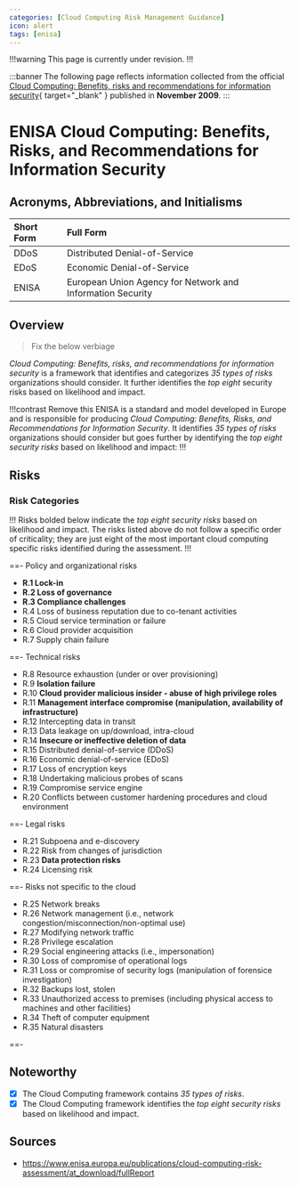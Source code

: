 ```yaml
---
categories: [Cloud Computing Risk Management Guidance]
icon: alert
tags: [enisa]
---
```


!!!warning
This page is currently under revision.
!!!

:::banner
The following page reflects information collected from the official [Cloud Computing: Benefits, risks and recommendations for information security](https://www.enisa.europa.eu/publications/cloud-computing-risk-assessment/at_download/fullReport){ target="_blank" } published in **November 2009**.
:::

# ENISA Cloud Computing: Benefits, Risks, and Recommendations for Information Security

## Acronyms, Abbreviations, and Initialisms

Short Form | Full Form
:--- | :---
DDoS | Distributed Denial-of-Service
EDoS | Economic Denial-of-Service
ENISA | European Union Agency for Network and Information Security

## Overview

> Fix the below verbiage

*Cloud Computing: Benefits, risks, and recommendations for information security* is a framework that identifies and categorizes *35 types of risks* organizations should consider. It further identifies the *top eight* security risks based on likelihood and impact.

!!!contrast Remove this
ENISA is a standard and model developed in Europe and is responsible for producing *Cloud Computing: Benefits, Risks, and Recommendations for Information Security*. It identifies *35 types of risks* organizations should consider but goes further by identifying the *top eight security risks* based on likelihood and impact:
!!!

## Risks

### Risk Categories

!!!
Risks bolded below indicate the *top eight security risks* based on likelihood and impact. The risks listed above do not follow a specific order of criticality; they are just eight of the most important cloud computing specific risks identified during the assessment. 
!!!

==- Policy and organizational risks

- **R.1 Lock-in**
- **R.2 Loss of governance**
- **R.3 Compliance challenges**
- R.4 Loss of business reputation due to co-tenant activities
- R.5 Cloud service termination or failure
- R.6 Cloud provider acquisition
- R.7 Supply chain failure

==- Technical risks

- R.8 Resource exhaustion (under or over provisioning)
- R.9 **Isolation failure**
- R.10 **Cloud provider malicious insider - abuse of high privilege roles**
- R.11 **Management interface compromise (manipulation, availability of infrastructure)**
- R.12 Intercepting data in transit
- R.13 Data leakage on up/download, intra-cloud
- R.14 **Insecure or ineffective deletion of data**
- R.15 Distributed denial-of-service (DDoS)
- R.16 Economic denial-of-service (EDoS)
- R.17 Loss of encryption keys
- R.18 Undertaking malicious probes of scans
- R.19 Compromise service engine
- R.20 Conflicts between customer hardening procedures and cloud environment

==- Legal risks

- R.21 Subpoena and e-discovery
- R.22 Risk from changes of jurisdiction
- R.23 **Data protection risks**
- R.24 Licensing risk

==- Risks not specific to the cloud

- R.25 Network breaks
- R.26 Network management (i.e., network congestion/misconnection/non-optimal use)
- R.27 Modifying network traffic
- R.28 Privilege escalation
- R.29 Social engineering attacks (i.e., impersonation)
- R.30 Loss of compromise of operational logs
- R.31 Loss or compromise of security logs (manipulation of forensice investigation)
- R.32 Backups lost, stolen
- R.33 Unauthorized access to premises (including physical access to machines and other facilities)
- R.34 Theft of computer equipment
- R.35 Natural disasters

==-

## Noteworthy

- [x] The Cloud Computing framework contains *35 types of risks*.
- [x] The Cloud Computing framework identifies the *top eight security risks* based on likelihood and impact.

## Sources

- https://www.enisa.europa.eu/publications/cloud-computing-risk-assessment/at_download/fullReport